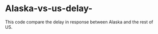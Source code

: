 Alaska-vs-us-delay-
===================
This code compare the delay in response between Alaska and the rest of US. 

